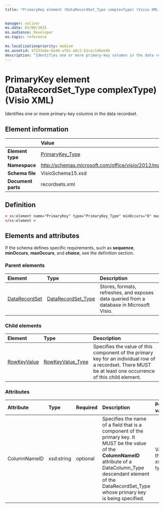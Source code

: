 ```yaml
---
title: "PrimaryKey element (DataRecordSet_Type complexType) (Visio XML)"
 
 
manager: soliver
ms.date: 03/09/2015
ms.audience: Developer
ms.topic: reference
 
ms.localizationpriority: medium
ms.assetid: 47533e6e-0a48-af61-a0c2-b2cec140ae4b
description: "Identifies one or more primary-key columns in the data recordset."
---
```


# PrimaryKey element (DataRecordSet_Type complexType) (Visio XML)

Identifies one or more primary-key columns in the data recordset.
  
## Element information

||Value |
|:-----|:-----|
|**Element type** <br/> |[PrimaryKey_Type](primarykey_type-complextypevisio-xml.md) <br/> |
|**Namespace** <br/> |http://schemas.microsoft.com/office/visio/2012/main  <br/> |
|**Schema file** <br/> |VisioSchema15.xsd  <br/> |
|**Document parts** <br/> |recordsets.xml  <br/> |
   
## Definition

```XML
< xs:element name="PrimaryKey" type="PrimaryKey_Type" minOccurs="0" maxOccurs="unbounded" >
</xs:element >
```

## Elements and attributes

If the schema defines specific requirements, such as **sequence**, **minOccurs**, **maxOccurs**, and **choice**, see the definition section. 
  
### Parent elements

|**Element**|**Type**|**Description**|
|:-----|:-----|:-----|
|[DataRecordSet](datarecordset-element-datarecordsets_type-complextypevisio-xml.md) <br/> |[DataRecordSet_Type](datarecordset_type-complextypevisio-xml.md) <br/> |Stores, formats, refreshes, and exposes data queried from a database in Microsoft Visio. |
   
### Child elements

|**Element**|**Type**|**Description**|
|:-----|:-----|:-----|
|[RowKeyValue](rowkeyvalue-element-primarykey_type-complextypevisio-xml.md) <br/> |[RowKeyValue_Type](rowkeyvalue_type-complextypevisio-xml.md) <br/> |Specifies the value of this component of the primary key for an individual row of a recordset. There MUST be at least one occurrence of this child element. |
   
### Attributes

|**Attribute**|**Type**|**Required**|**Description**|**Possible values**|
|:-----|:-----|:-----|:-----|:-----|
|ColumnNameID  <br/> |xsd:string  <br/> |optional  <br/> |Specifies the name of a field that is a component of the primary key. It MUST be the value of the **ColumnNameID** attribute of a DataColumn_Type descendant element of the DataRecordSet_Type whose primary key is being specified. |Values of the xsd:string type. |
   

